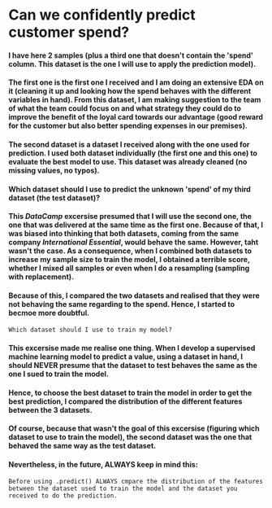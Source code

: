 # **Can we confidently predict customer spend?**  

#### I have here 2 samples (plus a third one that doesn't contain the 'spend' column. This dataset is the one I will use to apply the prediction model).  
#### The first one is the first one I received and I am doing an extensive EDA on it (cleaning it up and looking how the spend behaves with the different variables in hand). From this dataset, I am making suggestion to the team of what the team could focus on and what strategy they could do to improve the benefit of the loyal card towards our advantage (good reward for the customer but also better spending expenses in our premises).  
#### The second dataset is a dataset I received along with the one used for prediction. I used both dataset individually (the first one and this one) to evaluate the best model to use. This dataset was already cleaned (no missing values, no typos).  
#### Which dataset should I use to predict the unknown 'spend' of my third dataset (the test dataset)?  
#### This *DataCamp* excersise presumed that I will use the second one, the one that was delivered at the same time as the first one. Because of that, I was biased into thinking that both datasets, coming from the same company *International Essential*, would behave the same. However, taht wasn't the case. As a consequence, when I combined both datasets to increase my sample size to train the model, I obtained a terrible score, whether I mixed all samples or even when I do a resampling (sampling with replacement).  
#### Because of this, I compared the two datasets and realised that they were not behaving the same regarding to the spend. Hence, I started to becmoe more doubtful.  
    Which dataset should I use to train my model?  
#### This excersise made me realise one thing. When I develop a supervised machine learning model to predict a value, using a dataset in hand, I should **NEVER** presume that the dataset to test behaves the same as the one I sued to train the model.  
#### Hence, to choose the best dataset to train the model in order to get the best prediction, I compared the distribution of the different features between the 3 datasets.  
#### Of course, because that wasn't the goal of this excersise (figuring which dataset to use to train the model), the second dataset was the one that behaved the same way as the test dataset.  
#### Nevertheless, in the future, **ALWAYS** keep in mind this:  
    Before using .predict() ALWAYS cmpare the distribution of the features between the dataset used to train the model and the dataset you received to do the prediction. 
